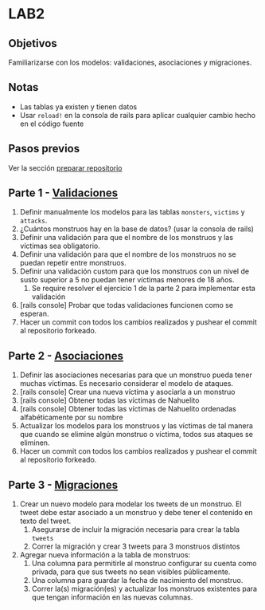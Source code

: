 # LAB2

## Objetivos

Familiarizarse con los modelos: validaciones, asociaciones y migraciones.

## Notas
- Las tablas ya existen y tienen datos
- Usar `reload!` en la consola de rails para aplicar cualquier cambio hecho en el código fuente

## Pasos previos

Ver la sección [preparar repositorio](https://github.com/I110IS/lab1/blob/master/README.md#preparar-repositorio)

## Parte 1 - [Validaciones](https://guides.rubyonrails.org/active_record_validations.html)

1. Definir manualmente los modelos para las tablas `monsters`, `victims` y `attacks`.
1. ¿Cuántos monstruos hay en la base de datos? (usar la consola de rails)
1. Definir una validación para que el nombre de los monstruos y las víctimas sea obligatorio.
1. Definir una validación para que el nombre de los monstruos no se puedan repetir entre monstruos.
1. Definir una validación custom para que los monstruos con un nivel de susto superior a 5 no puedan tener víctimas menores de 18 años.
    1. Se require resolver el ejercicio 1 de la parte 2 para implementar esta validación
1. [rails console] Probar que todas validaciones funcionen como se esperan.
1. Hacer un commit con todos los cambios realizados y pushear el commit al repositorio forkeado.

## Parte 2 - [Asociaciones](https://guides.rubyonrails.org/association_basics.html)

1. Definir las asociaciones necesarias para que un monstruo pueda tener muchas víctimas. Es necesario considerar el modelo de ataques.
1. [rails console] Crear una nueva víctima y asociarla a un monstruo
1. [rails console] Obtener todas las víctimas de Nahuelito
1. [rails console] Obtener todas las víctimas de Nahuelito ordenadas alfabéticamente por su nombre
1. Actualizar los modelos para los monstruos y las víctimas de tal manera que cuando se elimine algún monstruo o víctima, todos sus ataques se eliminen.
1. Hacer un commit con todos los cambios realizados y pushear el commit al repositorio forkeado.

## Parte 3 - [Migraciones](https://guides.rubyonrails.org/active_record_migrations.html)

1. Crear un nuevo modelo para modelar los tweets de un monstruo. El tweet debe estar asociado a un monstruo y debe tener el contenido en texto del tweet.
    1. Asegurarse de incluir la migración necesaria para crear la tabla `tweets`
    1. Correr la migración y crear 3 tweets para 3 monstruos distintos
1. Agregar nueva información a la tabla de monstruos:
    1. Una columna para permitirle al monstruo configurar su cuenta como privada, para que sus tweets no sean visibles públicamente.
    1. Una columna para guardar la fecha de nacimiento del monstruo.
    1. Correr la(s) migración(es) y actualizar los monstruos existentes para que tengan información en las nuevas columnas.
